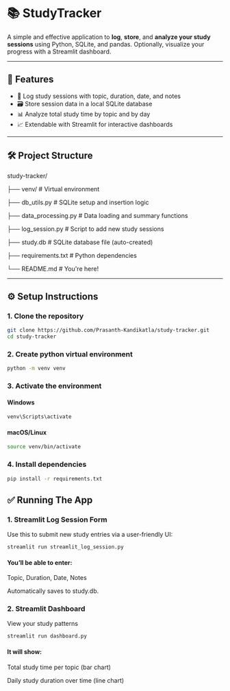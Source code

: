 # 📚 StudyTracker

A simple and effective application to **log**, **store**, and **analyze your study sessions** using Python, SQLite, and pandas. Optionally, visualize your progress with a Streamlit dashboard.

---

## 🚀 Features

- 📅 Log study sessions with topic, duration, date, and notes
- 🗃️ Store session data in a local SQLite database
- 📊 Analyze total study time by topic and by day
- 📈 Extendable with Streamlit for interactive dashboards

---

## 🛠️ Project Structure

study-tracker/

├── venv/ # Virtual environment

├── db_utils.py # SQLite setup and insertion logic

├── data_processing.py # Data loading and summary functions

├── log_session.py # Script to add new study sessions

├── study.db # SQLite database file (auto-created)

├── requirements.txt # Python dependencies

└── README.md # You're here!



---

## ⚙️ Setup Instructions

### 1. Clone the repository
```bash
git clone https://github.com/Prasanth-Kandikatla/study-tracker.git
cd study-tracker
```

### 2. Create python virtual environment
```bash
python -m venv venv
```

### 3. Activate the environment
#### Windows
```bash
venv\Scripts\activate
```
#### macOS/Linux
```bash
source venv/bin/activate
```
### 4. Install dependencies
```bash
pip install -r requirements.txt
```
## ✅ Running The App
### 1. Streamlit Log Session Form
Use this to submit new study entries via a user-friendly UI:
```bash
streamlit run streamlit_log_session.py
```
#### You’ll be able to enter:

  Topic,
  Duration,
  Date,
  Notes

Automatically saves to study.db.

### 2. Streamlit Dashboard
View your study patterns
```bash
streamlit run dashboard.py
```
#### It will show:
Total study time per topic (bar chart)

Daily study duration over time (line chart)
